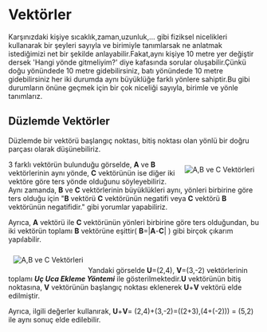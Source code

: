 # Vektörler
Karşınızdaki kişiye sıcaklık,zaman,uzunluk,... gibi fiziksel nicelikleri kullanarak bir şeyleri sayıyla ve birimiyle tanımlarsak ne anlatmak istediğimizi net bir şekilde anlayabilir.Fakat,aynı kişiye 10 metre yer değiştir dersek 'Hangi yönde gitmeliyim?' diye kafasında sorular oluşabilir.Çünkü doğu yönündede 10 metre gidebilirsiniz, batı yönündede 10 metre gidebilirsiniz her iki durumda aynı büyüklüğe farklı yönlere sahiptir.Bu gibi durumların önüne geçmek için bir çok niceliği sayıyla, birimle ve yönle tanımlarız.    

## Düzlemde Vektörler
Düzlemde bir vektörü başlangıç noktası, bitiş noktası olan yönlü bir doğru parçası olarak düşünebiliriz.

<img src='[vektörgörsel-1.png](https://github.com/ErayEmre/Blog-Gonderisi-Projeleri-/issues/1#issue-1433079028)' alt='A,B ve C Vektörleri ' style='float:right ; padding:10px'>

3 farklı vektörün bulunduğu görselde, **A** ve **B** vektörlerinin aynı yönde, **C** vektörünün ise diğer iki vektöre göre ters yönde olduğunu söyleyebiliriz. Aynı zamanda, **B** ve **C** vektörlerinin büyüklükleri aynı, yönleri birbirine göre ters olduğu için "**B** vektörü **C** vektörünün negatifi veya  **C** vektörü **B** vektörünün negatifidir." gibi yorumlar yapabiliriz.

Ayrıca, **A** vektörü ile **C** vektörünün yönleri birbirine göre ters olduğundan, bu iki vektörün toplamı **B** vektörüne eşittir( **B**=|**A**-**C**| ) gibi birçok çıkarım yapılabilir.

<img src='vektörgörsel-2.png' alt='A,B ve C Vektörleri ' style='float:left ; padding:10px ' >

<br/>

Yandaki görselde **U**=(2,4), **V**=(3,-2) vektörlerinin toplamı ***Uç Uca Ekleme Yöntemi*** ile gösterilmektedir.**U** vektörünün bitiş noktasına, **V** vektörünün başlangıç noktası eklenerek **U**+**V** vektörü elde edilmiştir.

Ayrıca, ilgili değerler kullanırak, **U**+**V**= (2,4)+(3,-2)=((2+3),(4+(-2))) = (5,2) ile aynı sonuç elde edilebilir.




